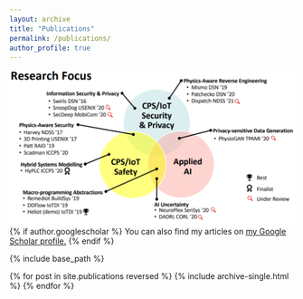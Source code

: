 ```yaml
---
layout: archive
title: "Publications"
permalink: /publications/
author_profile: true
---
```

<img align="center" src="images/research-overview-pubs.png">
{% if author.googlescholar %}
  You can also find my articles on <u><a href="{{author.googlescholar}}">my Google Scholar profile</a>.</u>
{% endif %}

{% include base_path %}

{% for post in site.publications reversed %}
  {% include archive-single.html %}
{% endfor %}
